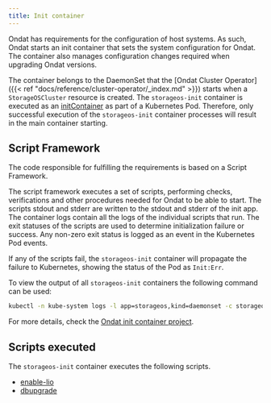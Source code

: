 ```yaml
---
title: Init container
---
```


Ondat has requirements for the configuration of host systems. As such,
Ondat starts an init container that sets the system configuration for
Ondat. The container also manages configuration changes required when
upgrading Ondat versions.

The container belongs to the DaemonSet that the [Ondat Cluster
Operator]({{< ref "docs/reference/cluster-operator/_index.md" >}}) starts when a
`StorageOSCluster` resource is created. The `storageos-init` container is
executed as an
[initContainer](https://kubernetes.io/docs/concepts/workloads/pods/init-containers/)
as part of a Kubernetes Pod. Therefore, only successful execution of the
`storageos-init` container processes will result in the main container
starting.


## Script Framework

The code responsible for fulfilling the requirements is based on a Script
Framework.

The script framework executes a set of scripts, performing checks,
verifications and other procedures needed for Ondat to be able to start.
The scripts stdout and stderr are written to the stdout and stderr of the init
app. The container logs contain all the logs of the individual scripts that
run. The exit statuses of the scripts are used to determine initialization
failure or success. Any non-zero exit status is logged as an event in the
Kubernetes Pod events.

If any of the scripts fail, the `storageos-init` container will propagate the
failure to Kubernetes, showing the status of the Pod as `Init:Err`.

To view the output of all `storageos-init` containers the following command can
be used:
```bash
kubectl -n kube-system logs -l app=storageos,kind=daemonset -c storageos-init
```

For more details, check the 
[Ondat init container project](https://github.com/storageos/init).


## Scripts executed

The `storageos-init` container executes the following scripts.

- [enable-lio](https://github.com/storageos/init/tree/master/scripts/01-lio)
- [dbupgrade](https://github.com/storageos/init/tree/master/scripts/10-dbupgrade-v1v2)
